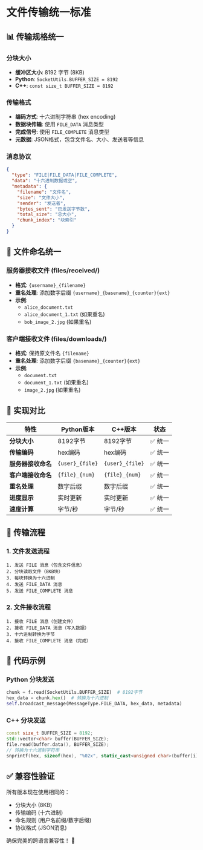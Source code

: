 # 文件传输统一标准

## 📊 传输规格统一

### 分块大小
- **缓冲区大小**: 8192 字节 (8KB)
- **Python**: `SocketUtils.BUFFER_SIZE = 8192`
- **C++**: `const size_t BUFFER_SIZE = 8192`

### 传输格式
- **编码方式**: 十六进制字符串 (hex encoding)
- **数据块传输**: 使用 `FILE_DATA` 消息类型
- **完成信号**: 使用 `FILE_COMPLETE` 消息类型
- **元数据**: JSON格式，包含文件名、大小、发送者等信息

### 消息协议
```json
{
  "type": "FILE|FILE_DATA|FILE_COMPLETE",
  "data": "十六进制数据或空",
  "metadata": {
    "filename": "文件名",
    "size": "文件大小",
    "sender": "发送者",
    "bytes_sent": "已发送字节数",
    "total_size": "总大小",
    "chunk_index": "块索引"
  }
}
```

## 📁 文件命名统一

### 服务器接收文件 (files/received/)
- **格式**: `{username}_{filename}`
- **重名处理**: 添加数字后缀 `{username}_{basename}_{counter}{ext}`
- **示例**: 
  - `alice_document.txt`
  - `alice_document_1.txt` (如果重名)
  - `bob_image_2.jpg` (如果重名)

### 客户端接收文件 (files/downloads/)
- **格式**: 保持原文件名 `{filename}`
- **重名处理**: 添加数字后缀 `{basename}_{counter}{ext}`
- **示例**:
  - `document.txt`
  - `document_1.txt` (如果重名)
  - `image_2.jpg` (如果重名)

## 🔄 实现对比

| 特性 | Python版本 | C++版本 | 状态 |
|------|------------|---------|------|
| **分块大小** | 8192字节 | 8192字节 | ✅ 统一 |
| **传输编码** | hex编码 | hex编码 | ✅ 统一 |
| **服务器接收命名** | `{user}_{file}` | `{user}_{file}` | ✅ 统一 |
| **客户端接收命名** | `{file}_{num}` | `{file}_{num}` | ✅ 统一 |
| **重名处理** | 数字后缀 | 数字后缀 | ✅ 统一 |
| **进度显示** | 实时更新 | 实时更新 | ✅ 统一 |
| **速度计算** | 字节/秒 | 字节/秒 | ✅ 统一 |

## 🚀 传输流程

### 1. 文件发送流程
```
1. 发送 FILE 消息（包含文件信息）
2. 分块读取文件（8KB块）
3. 每块转换为十六进制
4. 发送 FILE_DATA 消息
5. 发送 FILE_COMPLETE 消息
```

### 2. 文件接收流程
```
1. 接收 FILE 消息（创建文件）
2. 接收 FILE_DATA 消息（写入数据）
3. 十六进制转换为字节
4. 接收 FILE_COMPLETE 消息（完成）
```

## 📝 代码示例

### Python 分块发送
```python
chunk = f.read(SocketUtils.BUFFER_SIZE)  # 8192字节
hex_data = chunk.hex()  # 转换为十六进制
self.broadcast_message(MessageType.FILE_DATA, hex_data, metadata)
```

### C++ 分块发送
```cpp
const size_t BUFFER_SIZE = 8192;
std::vector<char> buffer(BUFFER_SIZE);
file.read(buffer.data(), BUFFER_SIZE);
// 转换为十六进制字符串
snprintf(hex, sizeof(hex), "%02x", static_cast<unsigned char>(buffer[i]));
```

## ✅ 兼容性验证

所有版本现在使用相同的：
- 分块大小 (8KB)
- 传输编码 (十六进制)
- 命名规则 (用户名前缀/数字后缀)
- 协议格式 (JSON消息)

确保完美的跨语言兼容性！ 🎯